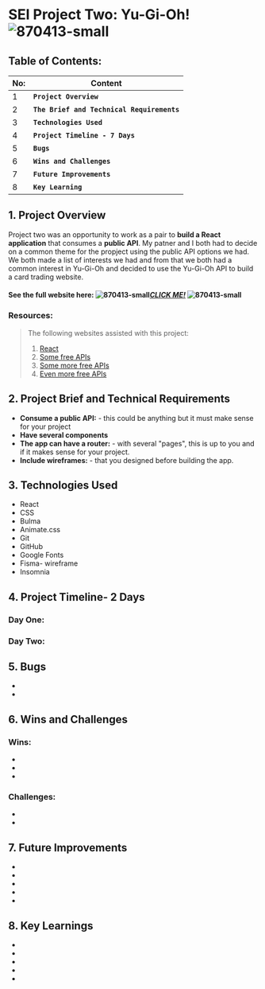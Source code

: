 # SEI Project Two: Yu-Gi-Oh! ![870413-small](https://user-images.githubusercontent.com/88886169/146028341-7bedc6bf-4bc2-4f09-89aa-132bc23eb04b.png)

## Table of Contents:

|  **No:**     | **Content** |
| -------- | ------- |
|    1    | **`Project Overview`**|
|    2     | **`The Brief and Technical Requirements`**|
|    3    | **`Technologies Used`**|
|    4     | **`Project Timeline - 7 Days`**|
|    5     | **`Bugs`**|
|    6     | **`Wins and Challenges`**|
|    7     | **`Future Improvements`**|
|    8     | **`Key Learning`**|

 ## 1. Project Overview
Project two was an opportunity to work as a pair to **build a React application** that consumes a **public API**. My patner and I both had to decide on a common theme for the propject using the public API options we had. We both made a list of interests we had and from that we both had a common interest in Yu-Gi-Oh and decided to use the Yu-Gi-Oh API to build a card trading website.

#### See the full website here: ![870413-small](https://user-images.githubusercontent.com/88886169/146028341-7bedc6bf-4bc2-4f09-89aa-132bc23eb04b.png)[*CLICK ME!*](https://isaac-kumar-yugioh.netlify.app/) ![870413-small](https://user-images.githubusercontent.com/88886169/146028341-7bedc6bf-4bc2-4f09-89aa-132bc23eb04b.png)

### Resources:
> The following websites assisted with this project:
> 1. [React](https://reactjs.org/)
> 2. [Some free APIs](https://apilist.fun/)
> 3. [Some more free APIs](https://github.com/public-apis/public-apis)
> 4. [Even more free APIs](https://dev.to/camerenisonfire/10-intriguing-public-rest-apis-for-your-next-project-2gbd)

## 2. Project Brief and Technical Requirements

- **Consume a public API:** - this could be anything but it must make sense for your project
- **Have several components** 
- **The app can have a router:** - with several "pages", this is up to you and if it makes sense for your project.
- **Include wireframes:** - that you designed before building the app.

## 3. Technologies Used

- React
- CSS
- Bulma 
- Animate.css
- Git
- GitHub
- Google Fonts
- Fisma- wireframe
- Insomnia



## 4. Project Timeline- 2 Days

### Day One:


### Day Two:




## 5. Bugs

- 
- 

## 6. Wins and Challenges

### Wins:
- 
- 
- 

### Challenges:
- 
- 

## 7. Future Improvements

- 
- 
- 
- 
- 


## 8. Key Learnings

- 
- 
- 
- 
- 



